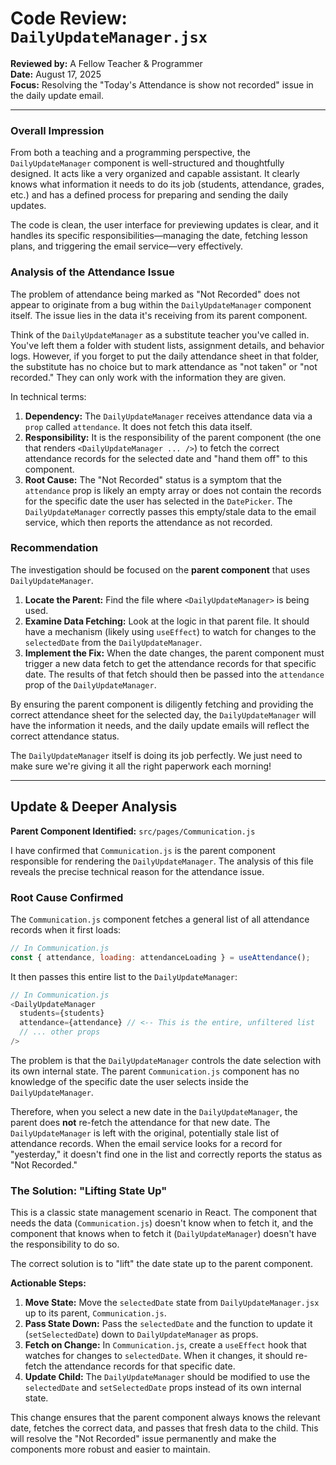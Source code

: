 # Code Review: `DailyUpdateManager.jsx`

**Reviewed by:** A Fellow Teacher & Programmer  
**Date:** August 17, 2025  
**Focus:** Resolving the "Today's Attendance is show not recorded" issue in the daily update email.

---

### Overall Impression

From both a teaching and a programming perspective, the `DailyUpdateManager` component is well-structured and thoughtfully designed. It acts like a very organized and capable assistant. It clearly knows what information it needs to do its job (students, attendance, grades, etc.) and has a defined process for preparing and sending the daily updates.

The code is clean, the user interface for previewing updates is clear, and it handles its specific responsibilities—managing the date, fetching lesson plans, and triggering the email service—very effectively.

### Analysis of the Attendance Issue

The problem of attendance being marked as "Not Recorded" does not appear to originate from a bug within the `DailyUpdateManager` component itself. The issue lies in the data it's receiving from its parent component.

Think of the `DailyUpdateManager` as a substitute teacher you've called in. You've left them a folder with student lists, assignment details, and behavior logs. However, if you forget to put the daily attendance sheet in that folder, the substitute has no choice but to mark attendance as "not taken" or "not recorded." They can only work with the information they are given.

In technical terms:

1.  **Dependency:** The `DailyUpdateManager` receives attendance data via a `prop` called `attendance`. It does not fetch this data itself.
2.  **Responsibility:** It is the responsibility of the parent component (the one that renders `<DailyUpdateManager ... />`) to fetch the correct attendance records for the selected date and "hand them off" to this component.
3.  **Root Cause:** The "Not Recorded" status is a symptom that the `attendance` prop is likely an empty array or does not contain the records for the specific date the user has selected in the `DatePicker`. The `DailyUpdateManager` correctly passes this empty/stale data to the email service, which then reports the attendance as not recorded.

### Recommendation

The investigation should be focused on the **parent component** that uses `DailyUpdateManager`.

1.  **Locate the Parent:** Find the file where `<DailyUpdateManager>` is being used.
2.  **Examine Data Fetching:** Look at the logic in that parent file. It should have a mechanism (likely using `useEffect`) to watch for changes to the `selectedDate` from the `DailyUpdateManager`.
3.  **Implement the Fix:** When the date changes, the parent component must trigger a new data fetch to get the attendance records for that specific date. The results of that fetch should then be passed into the `attendance` prop of the `DailyUpdateManager`.

By ensuring the parent component is diligently fetching and providing the correct attendance sheet for the selected day, the `DailyUpdateManager` will have the information it needs, and the daily update emails will reflect the correct attendance status.

The `DailyUpdateManager` itself is doing its job perfectly. We just need to make sure we're giving it all the right paperwork each morning!

---
## **Update & Deeper Analysis**

**Parent Component Identified:** `src/pages/Communication.js`

I have confirmed that `Communication.js` is the parent component responsible for rendering the `DailyUpdateManager`. The analysis of this file reveals the precise technical reason for the attendance issue.

### Root Cause Confirmed

The `Communication.js` component fetches a general list of all attendance records when it first loads:

```javascript
// In Communication.js
const { attendance, loading: attendanceLoading } = useAttendance();
```

It then passes this entire list to the `DailyUpdateManager`:

```javascript
// In Communication.js
<DailyUpdateManager
  students={students}
  attendance={attendance} // <-- This is the entire, unfiltered list
  // ... other props
/>
```

The problem is that the `DailyUpdateManager` controls the date selection with its own internal state. The parent `Communication.js` component has no knowledge of the specific date the user selects inside the `DailyUpdateManager`.

Therefore, when you select a new date in the `DailyUpdateManager`, the parent does **not** re-fetch the attendance for that new date. The `DailyUpdateManager` is left with the original, potentially stale list of attendance records. When the email service looks for a record for "yesterday," it doesn't find one in the list and correctly reports the status as "Not Recorded."

### The Solution: "Lifting State Up"

This is a classic state management scenario in React. The component that needs the data (`Communication.js`) doesn't know when to fetch it, and the component that knows when to fetch it (`DailyUpdateManager`) doesn't have the responsibility to do so.

The correct solution is to "lift" the date state up to the parent component.

**Actionable Steps:**

1.  **Move State:** Move the `selectedDate` state from `DailyUpdateManager.jsx` up to its parent, `Communication.js`.
2.  **Pass State Down:** Pass the `selectedDate` and the function to update it (`setSelectedDate`) down to `DailyUpdateManager` as props.
3.  **Fetch on Change:** In `Communication.js`, create a `useEffect` hook that watches for changes to `selectedDate`. When it changes, it should re-fetch the attendance records for that specific date.
4.  **Update Child:** The `DailyUpdateManager` should be modified to use the `selectedDate` and `setSelectedDate` props instead of its own internal state.

This change ensures that the parent component always knows the relevant date, fetches the correct data, and passes that fresh data to the child. This will resolve the "Not Recorded" issue permanently and make the components more robust and easier to maintain.